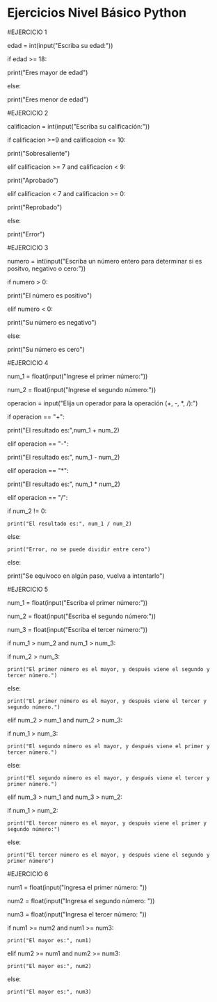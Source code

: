 # Ejercicios Nivel Básico Python

#EJERCICIO 1

edad = int(input("Escriba su edad:"))

if edad >= 18:

   print("Eres mayor de edad")

else:

   print("Eres menor de edad")

#EJERCICIO 2

calificacion = int(input("Escriba su calificación:"))

if calificacion >=9 and calificacion <= 10:

  print("Sobresaliente")

elif calificacion >= 7 and calificacion < 9:

  print("Aprobado")

elif calificacion < 7 and calificacion >= 0:

  print("Reprobado")

else:

  print("Error")

#EJERCICIO 3

numero = int(input("Escriba un número entero para determinar si es positvo, negativo o cero:"))

if numero > 0:

  print("El número es positivo")

elif numero < 0:

  print("Su número es negativo")

else:

  print("Su número es cero")

#EJERCICIO 4

num_1 = float(input("Ingrese el primer número:"))

num_2 = float(input("Ingrese el segundo número:"))

operacion = input("Elija un operador para la operación (+, -, *, /):")

if operacion == "+":

  print("El resultado es:",num_1 + num_2)

elif operacion == "-":

  print("El resultado es:", num_1 - num_2)

elif operacion == "*":

  print("El resultado es:", num_1 * num_2)

elif operacion == "/":

  if num_2 != 0:
  
    print("El resultado es:", num_1 / num_2)

  else:
  
    print("Error, no se puede dividir entre cero")

else:

  print("Se equivoco en algún paso, vuelva a intentarlo")

#EJERCICIO 5

num_1 = float(input("Escriba el primer número:"))

num_2 = float(input("Escriba el segundo número:"))

num_3 = float(input("Escriba el tercer número:"))

if num_1 > num_2 and num_1 > num_3:

  if num_2 > num_3:
  
    print("El primer número es el mayor, y después viene el segundo y tercer número.")
    
  else:
  
    print("El primer número es el mayor, y después viene el tercer y segundo número.")

elif num_2 > num_1 and num_2 > num_3:
  
  if num_1 > num_3:
  
    print("El segundo número es el mayor, y después viene el primer y tercer número.")

  else: 
  
    print("El segundo número es el mayor, y después viene el tercer y primer número.")

elif num_3 > num_1 and num_3 > num_2:

  if num_1 > num_2:
  
    print("El tercer número es el mayor, y después viene el primer y segundo número:")

  else:
  
    print("El tercer número es el mayor, y después viene el segundo y primer número")

#EJERCICIO 6 

num1 = float(input("Ingresa el primer número: "))

num2 = float(input("Ingresa el segundo número: "))

num3 = float(input("Ingresa el tercer número: "))

if num1 >= num2 and num1 >= num3:

    print("El mayor es:", num1)
elif num2 >= num1 and num2 >= num3:

    print("El mayor es:", num2)
else:

    print("El mayor es:", num3)
